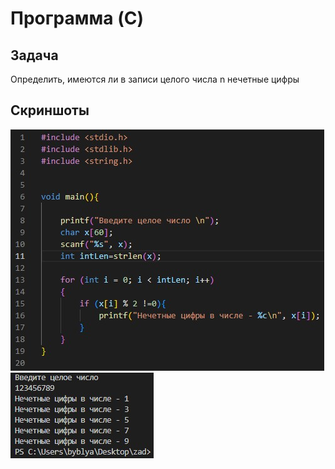 # Программа (C)
## Задача
Определить, имеются ли в записи целого числа n нечетные цифры
## Скриншоты
![](img/1.jpg)
![](img/2.jpg)
